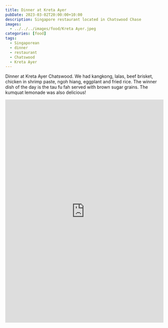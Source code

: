 ```yaml
---
title: Dinner at Kreta Ayer
pubDate: 2023-03-02T20:00:00+10:00
description: Singapore restaurant located in Chatswood Chase
images:
  - ../../../images/food/Kreta Ayer.jpeg
categories: [food]
tags:
  - Singaporean
  - dinner
  - restaurant
  - Chatswood
  - Kreta Ayer
---
```


Dinner at Kreta Ayer Chatswood. We had kangkong, lalas, beef brisket, chicken in shrimp paste, ngoh hiang, eggplant and fried rice. The winner dish of the day is the tau fu fah served with brown sugar grains. The kumquat lemonade was also delicious!

<iframe src="https://www.facebook.com/plugins/post.php?href=https%3A%2F%2Fwww.facebook.com%2Fchris1.tham%2Fposts%2Fpfbid0QK8nys14uqYjhhmVUNGSG8s3ideswHirfmnG4k4e1hZJScxPFZKHVa6VNnyuZQozl&show_text=true&width=500" width="500" height="703" style="border:none;overflow:hidden" scrolling="no" frameborder="0" allowfullscreen="true" allow="autoplay; clipboard-write; encrypted-media; picture-in-picture; web-share"></iframe>
